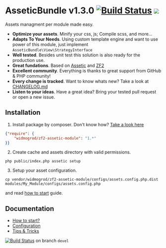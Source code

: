 # AsseticBundle v1.3.0 [![Build Status](https://travis-ci.org/widmogrod/zf2-assetic-module.png?branch=master)](https://travis-ci.org/widmogrod/zf2-assetic-module) [![](http://stillmaintained.com/widmogrod/zf2-assetic-module.png)](http://stillmaintained.com/widmogrod/zf2-assetic-module)

Assets managment per module made easy.

  * **Optimize your assets**. Minify your css, js; Compile scss, and more...
  * **Adapts To Your Needs**. Using custom template engine and want to use power of this module, just implement `AsseticBundle\View\StrategyInterface`
  * **Well tested**. Besides unit test this solution is also ready for the production use.
  * **Great fundations**. Based on [Assetic](https://github.com/kriswallsmith/assetic) and [ZF2](https://github.com/zendframework/zf2)
  * **Excellent community**. Everything is thanks to great support from GitHub & PHP community!
  * **Every change is tracked**. Want to know whats new? Take a look at [CHANGELOG.md](https://github.com/widmogrod/zf2-assetic-module/blob/master/CHANGELOG.md)
  * **Listen to your ideas**. Have a great idea? Bring your tested pull request or open a new issue.


## Installation

1. Install package by composer. Don't know how? [Take a look here](http://getcomposer.org/doc/00-intro.md#introduction)
``` json
{"require": {
    "widmogrod/zf2-assetic-module": "1.*"
}}
```

2. Create cache and assets directory with valid permissions.
```
php public/index.php assetic setup
```

3. Setup your asset configuration.
```
cp vendor/widmogrod/zf2-assetic-module/configs/assets.config.php.dist modules/My_Module/configs/assets.config.php
```
and read [how to start](https://github.com/widmogrod/zf2-assetic-module/blob/master/docs/howto.md) guide.

## Documentation

  * [How to start?](https://github.com/widmogrod/zf2-assetic-module/blob/master/docs/howto.md)
  * [Configuration](https://github.com/widmogrod/zf2-assetic-module/blob/master/docs/config.md)
  * [Tips & Tricks](https://github.com/widmogrod/zf2-assetic-module/blob/master/docs/tips.md)

[![Build Status](https://travis-ci.org/widmogrod/zf2-assetic-module.png?branch=devel)](https://travis-ci.org/widmogrod/zf2-assetic-module)  on branch `devel`